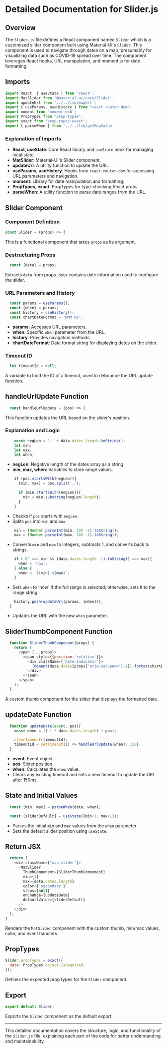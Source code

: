 # Detailed Documentation for Slider.js

## Overview

The `Slider.js` file defines a React component named `Slider` which is a customized slider component built using Material-UI's `Slider`. This component is used to navigate through dates on a map, presumably for visualizing data such as COVID-19 spread over time. The component leverages React hooks, URL manipulation, and moment.js for date formatting.

## Imports

```javascript
import React, { useState } from 'react';
import MatSlider from '@material-ui/core/Slider';
import updateUrl from '../../lib/mapUrl';
import { useParams, useHistory } from "react-router-dom";
import moment from 'moment-es6';
import PropTypes from "prop-types";
import exact from 'prop-types-exact';
import { parseWhen } from '../../lib/getMapValue'
```

### Explanation of Imports
- **React, useState**: Core React library and `useState` hook for managing local state.
- **MatSlider**: Material-UI's Slider component.
- **updateUrl**: A utility function to update the URL.
- **useParams, useHistory**: Hooks from `react-router-dom` for accessing URL parameters and navigation.
- **moment**: Library for date manipulation and formatting.
- **PropTypes, exact**: PropTypes for type-checking React props.
- **parseWhen**: A utility function to parse date ranges from the URL.

## Slider Component

### Component Definition

```javascript
const Slider = (props) => {
```

This is a functional component that takes `props` as its argument.

### Destructuring Props

```javascript
  const {data} = props;
```

Extracts `data` from props. `data` contains date information used to configure the slider.

### URL Parameters and History

```javascript
  const params = useParams();
  const {when} = params;
  const history = useHistory();
  const chartDateFormat = 'MMM Do';
```

- **params**: Accesses URL parameters.
- **when**: Specific `when` parameter from the URL.
- **history**: Provides navigation methods.
- **chartDateFormat**: Date format string for displaying dates on the slider.

### Timeout ID

```javascript
  let timeoutId = null;
```

A variable to hold the ID of a timeout, used to debounce the URL update function.

## handleUrlUpdate Function

```javascript
  const handleUrlUpdate = (pos) => {
```

This function updates the URL based on the slider's position.

### Explanation and Logic

```javascript
    const negLen = '-' + data.dates.length.toString();
    let min;
    let max;
    let when;
```

- **negLen**: Negative length of the dates array as a string.
- **min, max, when**: Variables to store range values.

```javascript
    if (pos.startsWith(negLen)){
      [min, max] = pos.split(',');

      if (min.startsWith(negLen)){
        min = min.substring(negLen.length);
      }
    }
```

- Checks if `pos` starts with `negLen`.
- Splits `pos` into `min` and `max`.

```javascript
    min = (Number.parseInt(min, 10) -1).toString();
    max = (Number.parseInt(max, 10) -1).toString();
```

- Converts `min` and `max` to integers, subtracts 1, and converts back to strings.

```javascript
    if ('0' === min && (data.dates.length -1).toString() === max){
      when = 'now';
    } else {
      when = `${min}-${max}`;
    }
```

- Sets `when` to 'now' if the full range is selected; otherwise, sets it to the range string.

```javascript
    history.push(updateUrl(params, {when}));
  }
```

- Updates the URL with the new `when` parameter.

## SliderThumbComponent Function

```javascript
  function SliderThumbComponent(props) {
    return (
      <span {...props}>
        <span style={{position:'relative'}}>
          <div className={'date-indicator'}>
            {moment(data.dates[props['aria-valuenow']-1]).format(chartDateFormat)}
          </div>
        </span>
      </span>
    );
  }
```

A custom thumb component for the slider that displays the formatted date.

## updateDate Function

```javascript
  function updateDate(event, pos){
    const when = ((-1 * data.dates.length) + pos);

    clearTimeout(timeoutId);
    timeoutId = setTimeout(() => handleUrlUpdate(when), 150);
  }
```

- **event**: Event object.
- **pos**: Slider position.
- **when**: Calculates the `when` value.
- Clears any existing timeout and sets a new timeout to update the URL after 150ms.

## State and Initial Values

```javascript
  const [min, max] = parseWhen(data, when);

  const [sliderDefault] = useState([min+1, max+1]);
```

- Parses the initial `min` and `max` values from the `when` parameter.
- Sets the default slider position using `useState`.

## Return JSX

```javascript
  return (
    <div className={"map-slider"}>
      <MatSlider
        ThumbComponent={SliderThumbComponent}
        min={1}
        max={data.dates.length}
        color={'secondary'}
        steps={null}
        onChange={updateDate}
        defaultValue={sliderDefault}
      />
    </div>
  );
}
```

Renders the `MatSlider` component with the custom thumb, min/max values, color, and event handlers.

## PropTypes

```javascript
Slider.propTypes = exact({
  data: PropTypes.object.isRequired,
});
```

Defines the expected prop types for the `Slider` component.

## Export

```javascript
export default Slider;
```

Exports the `Slider` component as the default export.

---

This detailed documentation covers the structure, logic, and functionality of the `Slider.js` file, explaining each part of the code for better understanding and maintainability.